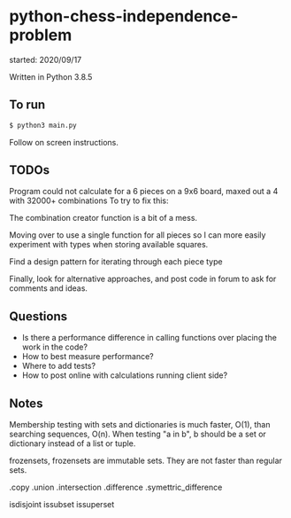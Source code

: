 # python-chess-independence-problem

started: 2020/09/17

Written in Python 3.8.5

## To run

```bash
$ python3 main.py
```

Follow on screen instructions.


## TODOs

Program could not calculate for a 6 pieces on a 9x6 board, maxed out a 4 with 32000+ combinations
To try to fix this:

The combination creator function is a bit of a mess. 

Moving over to use a single function for all pieces so I can more easily experiment with types when storing available squares.

Find a design pattern for iterating through each piece type

Finally, look for alternative approaches, and post code in forum to ask for comments and ideas.


## Questions

* Is there a performance difference in calling functions over placing the work in the code?
* How to best measure performance?
* Where to add tests?
* How to post online with calculations running client side?
  

## Notes

Membership testing with sets and dictionaries is much faster, O(1), than searching sequences, O(n). When testing "a in b", b should be a set or dictionary instead of a list or tuple. 

frozensets, frozensets are immutable sets. They are not faster than regular sets.

.copy
.union
.intersection
.difference
.symettric_difference

isdisjoint
issubset
issuperset